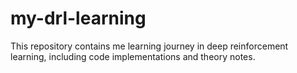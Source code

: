 # my-drl-learning
This repository contains me learning journey in deep reinforcement learning, including code implementations and theory notes.
